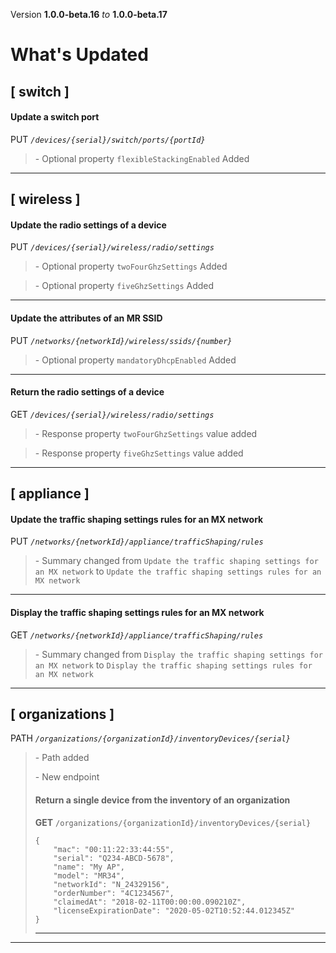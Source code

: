 Version **1.0.0-beta.16** _to_ **1.0.0-beta.17**

What's Updated
==============

\[ switch \]
------------

#### Update a switch port

PUT _`/devices/{serial}/switch/ports/{portId}`_

> \- Optional property `flexibleStackingEnabled` Added

* * *

\[ wireless \]
--------------

#### Update the radio settings of a device

PUT _`/devices/{serial}/wireless/radio/settings`_

> \- Optional property `twoFourGhzSettings` Added

> \- Optional property `fiveGhzSettings` Added

* * *

#### Update the attributes of an MR SSID

PUT _`/networks/{networkId}/wireless/ssids/{number}`_

> \- Optional property `mandatoryDhcpEnabled` Added

* * *

#### Return the radio settings of a device

GET _`/devices/{serial}/wireless/radio/settings`_

> \- Response property `twoFourGhzSettings` value added

> \- Response property `fiveGhzSettings` value added

* * *

\[ appliance \]
---------------

#### Update the traffic shaping settings rules for an MX network

PUT _`/networks/{networkId}/appliance/trafficShaping/rules`_

> \- Summary changed from `Update the traffic shaping settings for an MX network` to `Update the traffic shaping settings rules for an MX network`

* * *

#### Display the traffic shaping settings rules for an MX network

GET _`/networks/{networkId}/appliance/trafficShaping/rules`_

> \- Summary changed from `Display the traffic shaping settings for an MX network` to `Display the traffic shaping settings rules for an MX network`

* * *

\[ organizations \]
-------------------

PATH _`/organizations/{organizationId}/inventoryDevices/{serial}`_

> \- Path added  
>   
> \- New endpoint
> 
> #### Return a single device from the inventory of an organization
> 
> **GET** `/organizations/{organizationId}/inventoryDevices/{serial}`  
> 
>     {
>         "mac": "00:11:22:33:44:55",
>         "serial": "Q234-ABCD-5678",
>         "name": "My AP",
>         "model": "MR34",
>         "networkId": "N_24329156",
>         "orderNumber": "4C1234567",
>         "claimedAt": "2018-02-11T00:00:00.090210Z",
>         "licenseExpirationDate": "2020-05-02T10:52:44.012345Z"
>     }
> 
> * * *

* * *